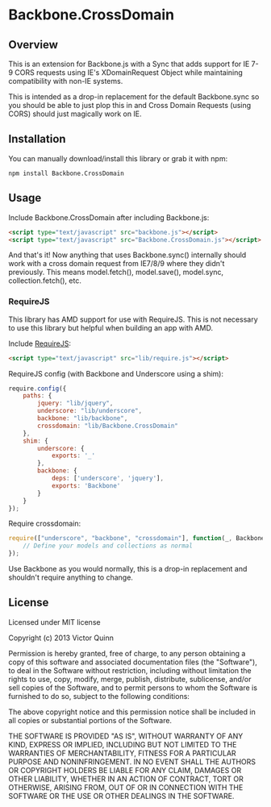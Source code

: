 # Backbone.CrossDomain

## Overview

This is an extension for Backbone.js with a Sync that adds support for IE 7-9 CORS requests using IE's XDomainRequest Object while maintaining compatibility with non-IE systems.

This is intended as a drop-in replacement for the default Backbone.sync so you should be able to just plop this in and Cross Domain Requests (using CORS) should just magically work on IE.

## Installation

You can manually download/install this library or grab it with npm:

```
npm install Backbone.CrossDomain
```

## Usage

Include Backbone.CrossDomain after including Backbone.js:

```html
<script type="text/javascript" src="backbone.js"></script>
<script type="text/javascript" src="Backbone.CrossDomain.js"></script>
```

And that's it! Now anything that uses Backbone.sync() internally should work with a cross domain request from IE7/8/9 where they didn't previously. This means model.fetch(), model.save(), model.sync, collection.fetch(), etc.

### RequireJS

This library has AMD support for use with RequireJS. This is not necessary to use this library but helpful when building an app with AMD.

Include [RequireJS](http://requirejs.org):

```html
<script type="text/javascript" src="lib/require.js"></script>
```

RequireJS config (with Backbone and Underscore using a shim):
```javascript
require.config({
    paths: {
        jquery: "lib/jquery",
        underscore: "lib/underscore",
        backbone: "lib/backbone",
        crossdomain: "lib/Backbone.CrossDomain"
    },
    shim: {
        underscore: {
            exports: '_'
        },
        backbone: {
            deps: ['underscore', 'jquery'],
            exports: 'Backbone'
        }
    }
});
```

Require crossdomain:
```javascript
require(["underscore", "backbone", "crossdomain"], function(_, Backbone) {
    // Define your models and collections as normal
});
```

Use Backbone as you would normally, this is a drop-in replacement and shouldn't require anything to change.


## License

Licensed under MIT license

Copyright (c) 2013 Victor Quinn

Permission is hereby granted, free of charge, to any person obtaining
a copy of this software and associated documentation files (the
"Software"), to deal in the Software without restriction, including
without limitation the rights to use, copy, modify, merge, publish,
distribute, sublicense, and/or sell copies of the Software, and to
permit persons to whom the Software is furnished to do so, subject to
the following conditions:

The above copyright notice and this permission notice shall be
included in all copies or substantial portions of the Software.

THE SOFTWARE IS PROVIDED "AS IS", WITHOUT WARRANTY OF ANY KIND,
EXPRESS OR IMPLIED, INCLUDING BUT NOT LIMITED TO THE WARRANTIES OF
MERCHANTABILITY, FITNESS FOR A PARTICULAR PURPOSE AND
NONINFRINGEMENT. IN NO EVENT SHALL THE AUTHORS OR COPYRIGHT HOLDERS BE
LIABLE FOR ANY CLAIM, DAMAGES OR OTHER LIABILITY, WHETHER IN AN ACTION
OF CONTRACT, TORT OR OTHERWISE, ARISING FROM, OUT OF OR IN CONNECTION
WITH THE SOFTWARE OR THE USE OR OTHER DEALINGS IN THE SOFTWARE.
